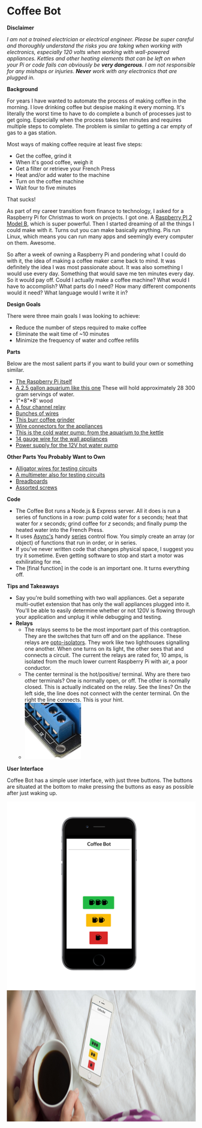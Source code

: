 # Coffee Bot

**Disclaimer**

*I am not a trained electrician or electrical engineer.  Please be super careful and thoroughly understand the risks you are taking when working with electronics, especially 120 volts when working with wall-powered appliances.  Kettles and other heating elements that can be left on when your Pi or code fails can obviously be __very dangerous__. I am not responsible for any mishaps or injuries.  __Never__ work with any electronics that are plugged in.*

**Background**

For years I have wanted to automate the process of making coffee in the morning.  I love drinking coffee but despise making it every morning.  It's literally the worst time to have to do complete a bunch of processes just to get going.  Especially when the process takes ten minutes and requires multiple steps to complete. The problem is similar to getting a car empty of gas to a gas station.

Most ways of making coffee require at least five steps:

- Get the coffee, grind it
- When it's good coffee, weigh it
- Get a filter or retrieve your French Press
- Heat and/or add water to the machine
- Turn on the coffee machine
- Wait four to five minutes

That sucks!

As part of my career transition from finance to technology, I asked for a Raspberry Pi for Christmas to work on projects.  I got one.  A [Raspberry PI 2 Model B](https://www.raspberrypi.org/products/raspberry-pi-2-model-b/), which is super powerful.  Then I started dreaming of all the things I could make with it.  Turns out you can make basically anything.  Pis run Linux, which means you can run many apps and seemingly every computer on them.  Awesome. 

So after a week of owning a Raspberry Pi and pondering what I could do with it, the idea of making a coffee maker came back to mind.  It was definitely the idea I was most passionate about.  It was also something I would use every day.  Something that would save me ten minutes every day.  So it would pay off.  Could I actually make a coffee machine?  What would I have to accomplish?  What parts do I need?  How many different components would it need?  What language would I write it in?

**Design Goals**

There were three main goals I was looking to achieve:
- Reduce the number of steps required to make coffee
- Eliminate the wait time of ~10 minutes
- Minimize the frequency of water and coffee refills

**Parts**

Below are the most salient parts if you want to build your own or something similar.  

- [The Raspberry Pi itself](http://www.amazon.com/CanaKit-Raspberry-Complete-Starter-9-Items/dp/B008XVAVAW/)
- [A 2.5 gallon aquarium like this one](http://www.amazon.com/All-Glass-Aquarium-AAG10002-2-5-Gallon/dp/B0002AS1PE/) These will hold approximately 28 300 gram servings of water.  
- 1"*8"*8' wood
- [A four channel relay](http://amzn.com/B00KTEN3TM)
- [Bunches of wires](http://www.amazon.com/Kalevel%C2%AE-120pcs-Multicolored-Female-Breadboard/)
- [This burr coffee grinder](http://amzn.com/B004T6EJS0)
- [Wire connectors for the appliances](http://www.amazon.com/gp/product/B004X32N5U)
- [This is the cold water pump: from the aquarium to the kettle](http://www.amazon.com/gp/product/B0018WVNX2)
- [14 gauge wire for the wall appliances](http://www.amazon.com/Grand-General-55241-14-Gauge-Primary/)
- [Power supply for the 12V hot water pump](http://www.amazon.com/JBtek-Breadboard-Supply-Arduino-Solderless/dp/B010UJFVTU)

**Other Parts You Probably Want to Own**
- [Alligator wires for testing circuits](http://www.amazon.com/gp/product/B0002KRABU)
- [A multimeter also for testing circuits](http://www.amazon.com/Etekcity-Digital-Multimeter-Tester-Measurement/dp/B00B7CS3UY)
- [Breadboards](http://www.amazon.com/Frentaly%C2%AE-Solderless-BreadBoard-tie-points-power/dp/B01258UZMC)
- [Assorted screws](http://www.amazon.com/Hillman-Group-591519-Assortment-195-Pack/dp/B00CR8ZRE2)

**Code**

- The Coffee Bot runs a Node.js & Express server.  All it does is run a series of functions in a row: pump cold water for *s* seconds; heat that water for *x* seconds; grind coffee for *z* seconds; and finally pump the heated water into the French Press.
- It uses [Async's](https://github.com/caolan/async) handy [series](https://github.com/caolan/async#seriestasks-callback) control flow.  You simply create an array (or object) of functions that run in order, or in series.
- If you've never written code that changes physical space, I suggest you try it sometime.  Even getting software to stop and start a motor was exhilirating for me.
- The [final function] in the code is an important one.  It turns everything off.

**Tips and Takeaways**

- Say you're build something with two wall appliances.  Get a separate multi-outlet extension that has only the wall appliances plugged into it.  You'll be able to easily determine whether or not 120V is flowing through your application and unplug it while debugging and testing.
- **Relays**  
  - The relays seems to be the most important part of this contraption.  They are the switches that turn off and on the appliance.  These relays are [opto-isolators](https://en.wikipedia.org/wiki/Opto-isolator).  They work like two lighthouses signalling one another.  When one turns on its light, the other sees that and connects a circuit.  The current the relays are rated for, 10 amps, is isolated from the much lower current Raspberry Pi with air, a poor conductor.
  - The center terminal is the hot/positive/ terminal.  Why are there two other terminals?  One is normally open, or off.  The other is normally closed.  This is actually indicated on the relay.  See the lines?  On the left side, the line does not connect with the center terminal.  On the right the line connects.  This is your hint.
  - <img src="https://github.com/JohnAllen/coffee-bot/blob/master/images/relay-closeup.png" alt="relay closeup" width="150px" height="150px">

**User Interface**

Coffee Bot has a simple user interface, with just three buttons.  The buttons are situated at the bottom to make pressing the buttons as easy as possible after just waking up.

<img src="https://github.com/JohnAllen/coffee-bot/blob/master/images/ui-screenshot_iphone6_spacegrey_portrait.png" alt="Simple interface" align="left">
<img src="https://github.com/JohnAllen/coffee-bot/blob/master/images/ui-bed-image.jpg" alt="" height="350px" align="left">



